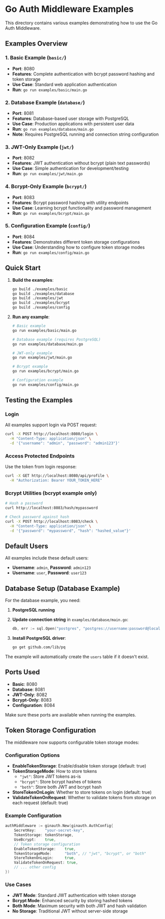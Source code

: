 # Go Auth Middleware Examples

This directory contains various examples demonstrating how to use the Go Auth Middleware.

## Examples Overview

### 1. Basic Example (`basic/`)
- **Port**: 8080
- **Features**: Complete authentication with bcrypt password hashing and token storage
- **Use Case**: Standard web application authentication
- **Run**: `go run examples/basic/main.go`

### 2. Database Example (`database/`)
- **Port**: 8081
- **Features**: Database-based user storage with PostgreSQL
- **Use Case**: Production applications with persistent user data
- **Run**: `go run examples/database/main.go`
- **Note**: Requires PostgreSQL running and connection string configuration

### 3. JWT-Only Example (`jwt/`)
- **Port**: 8082
- **Features**: JWT authentication without bcrypt (plain text passwords)
- **Use Case**: Simple authentication for development/testing
- **Run**: `go run examples/jwt/main.go`

### 4. Bcrypt-Only Example (`bcrypt/`)
- **Port**: 8083
- **Features**: Bcrypt password hashing with utility endpoints
- **Use Case**: Learning bcrypt functionality and password management
- **Run**: `go run examples/bcrypt/main.go`

### 5. Configuration Example (`config/`)
- **Port**: 8084
- **Features**: Demonstrates different token storage configurations
- **Use Case**: Understanding how to configure token storage modes
- **Run**: `go run examples/config/main.go`

## Quick Start

1. **Build the examples**:
   ```bash
   go build ./examples/basic
   go build ./examples/database
   go build ./examples/jwt
   go build ./examples/bcrypt
   go build ./examples/config
   ```

2. **Run any example**:
   ```bash
   # Basic example
   go run examples/basic/main.go
   
   # Database example (requires PostgreSQL)
   go run examples/database/main.go
   
   # JWT-only example
   go run examples/jwt/main.go
   
   # Bcrypt example
   go run examples/bcrypt/main.go
   
   # Configuration example
   go run examples/config/main.go
   ```

## Testing the Examples

### Login
All examples support login via POST request:
```bash
curl -X POST http://localhost:8080/login \
  -H "Content-Type: application/json" \
  -d '{"username": "admin", "password": "admin123"}'
```

### Access Protected Endpoints
Use the token from login response:
```bash
curl -X GET http://localhost:8080/api/profile \
  -H "Authorization: Bearer YOUR_TOKEN_HERE"
```

### Bcrypt Utilities (bcrypt example only)
```bash
# Hash a password
curl http://localhost:8083/hash/mypassword

# Check password against hash
curl -X POST http://localhost:8083/check \
  -H "Content-Type: application/json" \
  -d '{"password": "mypassword", "hash": "hashed_value"}'
```

## Default Users

All examples include these default users:
- **Username**: `admin`, **Password**: `admin123`
- **Username**: `user`, **Password**: `user123`

## Database Setup (Database Example)

For the database example, you need:

1. **PostgreSQL running**
2. **Update connection string** in `examples/database/main.go`:
   ```go
   db, err := sql.Open("postgres", "postgres://username:password@localhost/dbname?sslmode=disable")
   ```

3. **Install PostgreSQL driver**:
   ```bash
   go get github.com/lib/pq
   ```

The example will automatically create the `users` table if it doesn't exist.

## Ports Used

- **Basic**: 8080
- **Database**: 8081
- **JWT-Only**: 8082
- **Bcrypt-Only**: 8083
- **Configuration**: 8084

Make sure these ports are available when running the examples.

## Token Storage Configuration

The middleware now supports configurable token storage modes:

### Configuration Options

- **EnableTokenStorage**: Enable/disable token storage (default: true)
- **TokenStorageMode**: How to store tokens
  - `"jwt"`: Store JWT tokens as-is
  - `"bcrypt"`: Store bcrypt hashes of tokens
  - `"both"`: Store both JWT and bcrypt hash
- **StoreTokenOnLogin**: Whether to store tokens on login (default: true)
- **ValidateTokenOnRequest**: Whether to validate tokens from storage on each request (default: true)

### Example Configuration

```go
authMiddleware := ginauth.New(ginauth.AuthConfig{
    SecretKey:    "your-secret-key",
    TokenStorage: tokenStorage,
    UseBcrypt:    true,
    // Token storage configuration
    EnableTokenStorage:    true,
    TokenStorageMode:      "both", // "jwt", "bcrypt", or "both"
    StoreTokenOnLogin:     true,
    ValidateTokenOnRequest: true,
    // ... other config
})
```

### Use Cases

- **JWT Mode**: Standard JWT authentication with token storage
- **Bcrypt Mode**: Enhanced security by storing hashed tokens
- **Both Mode**: Maximum security with both JWT and hash validation
- **No Storage**: Traditional JWT without server-side storage 